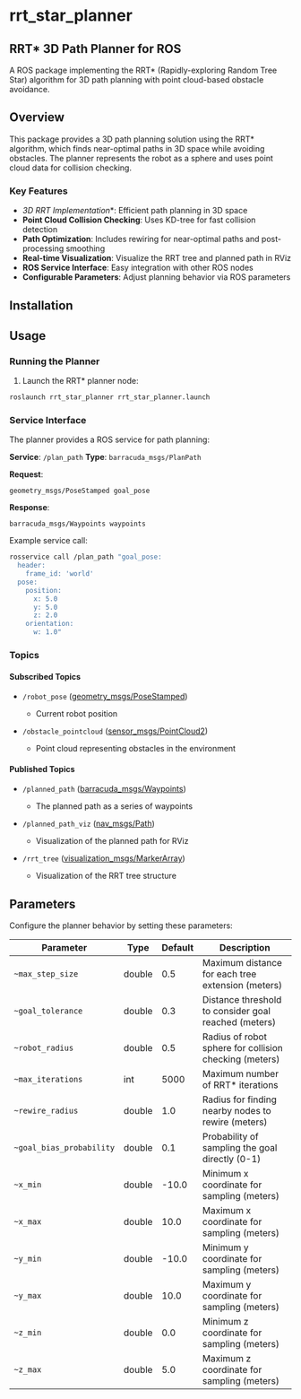 # rrt_star_planner

## RRT* 3D Path Planner for ROS

A ROS package implementing the RRT* (Rapidly-exploring Random Tree Star) algorithm for 3D path planning with point cloud-based obstacle avoidance.

## Overview

This package provides a 3D path planning solution using the RRT* algorithm, which finds near-optimal paths in 3D space while avoiding obstacles. The planner represents the robot as a sphere and uses point cloud data for collision checking.

### Key Features

- **3D RRT* Implementation**: Efficient path planning in 3D space
- **Point Cloud Collision Checking**: Uses KD-tree for fast collision detection
- **Path Optimization**: Includes rewiring for near-optimal paths and post-processing smoothing
- **Real-time Visualization**: Visualize the RRT tree and planned path in RViz
- **ROS Service Interface**: Easy integration with other ROS nodes
- **Configurable Parameters**: Adjust planning behavior via ROS parameters

## Installation

## Usage

### Running the Planner

1. Launch the RRT* planner node:

```bash
roslaunch rrt_star_planner rrt_star_planner.launch
```

### Service Interface

The planner provides a ROS service for path planning:

**Service**: `/plan_path`
**Type**: `barracuda_msgs/PlanPath`

**Request**:

```ros
geometry_msgs/PoseStamped goal_pose
```

**Response**:

```ros
barracuda_msgs/Waypoints waypoints
```

Example service call:

```bash
rosservice call /plan_path "goal_pose:
  header:
    frame_id: 'world'
  pose:
    position:
      x: 5.0
      y: 5.0
      z: 2.0
    orientation:
      w: 1.0"
```

### Topics

#### Subscribed Topics

- `/robot_pose` ([geometry_msgs/PoseStamped](http://docs.ros.org/api/geometry_msgs/html/msg/PoseStamped.html))
  - Current robot position

- `/obstacle_pointcloud` ([sensor_msgs/PointCloud2](http://docs.ros.org/api/sensor_msgs/html/msg/PointCloud2.html))
  - Point cloud representing obstacles in the environment

#### Published Topics

- `/planned_path` ([barracuda_msgs/Waypoints](https://github.com/usc-robosub/barracuda_msgs/tree/main))
  - The planned path as a series of waypoints

- `/planned_path_viz` ([nav_msgs/Path](http://docs.ros.org/api/nav_msgs/html/msg/Path.html))
  - Visualization of the planned path for RViz

- `/rrt_tree` ([visualization_msgs/MarkerArray](http://docs.ros.org/api/visualization_msgs/html/msg/MarkerArray.html))
  - Visualization of the RRT tree structure

## Parameters

Configure the planner behavior by setting these parameters:

| Parameter | Type | Default | Description |
|-----------|------|---------|-------------|
| `~max_step_size` | double | 0.5 | Maximum distance for each tree extension (meters) |
| `~goal_tolerance` | double | 0.3 | Distance threshold to consider goal reached (meters) |
| `~robot_radius` | double | 0.5 | Radius of robot sphere for collision checking (meters) |
| `~max_iterations` | int | 5000 | Maximum number of RRT* iterations |
| `~rewire_radius` | double | 1.0 | Radius for finding nearby nodes to rewire (meters) |
| `~goal_bias_probability` | double | 0.1 | Probability of sampling the goal directly (0-1) |
| `~x_min` | double | -10.0 | Minimum x coordinate for sampling (meters) |
| `~x_max` | double | 10.0 | Maximum x coordinate for sampling (meters) |
| `~y_min` | double | -10.0 | Minimum y coordinate for sampling (meters) |
| `~y_max` | double | 10.0 | Maximum y coordinate for sampling (meters) |
| `~z_min` | double | 0.0 | Minimum z coordinate for sampling (meters) |
| `~z_max` | double | 5.0 | Maximum z coordinate for sampling (meters) |

